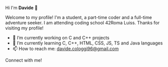 Hi I'm <b>Davide</b> 👋


Welcome to my profile! I'm a student, a part-time coder and a full-time adventure seeker. I am attending coding school 42Roma Luiss.
Thanks for visiting my profile!

- 🔭 I’m currently working on C and C++ projects
- 🌱 I’m currently learning C, C++, HTML, CSS, JS, TS and Java languages
- 📫 How to reach me: davide.cologgi96@gmail.com

Connect with me!
